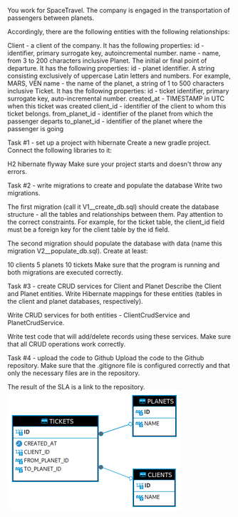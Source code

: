 You work for SpaceTravel. The company is engaged in the transportation of passengers between planets.

Accordingly, there are the following entities with the following relationships:

Client - a client of the company. It has the following properties:
id - identifier, primary surrogate key, autoincremental number.
name - name, from 3 to 200 characters inclusive
Planet. The initial or final point of departure. It has the following properties:
id - planet identifier. A string consisting exclusively of uppercase Latin letters and numbers. For example, MARS, VEN
name - the name of the planet, a string of 1 to 500 characters inclusive
Ticket. It has the following properties:
id - ticket identifier, primary surrogate key, auto-incremental number.
created_at - TIMESTAMP in UTC when this ticket was created
client_id - identifier of the client to whom this ticket belongs.
from_planet_id - identifier of the planet from which the passenger departs
to_planet_id - identifier of the planet where the passenger is going

Task #1 - set up a project with hibernate
Create a new gradle project. Connect the following libraries to it:

H2
hibernate
flyway
Make sure your project starts and doesn't throw any errors.

Task #2 - write migrations to create and populate the database
Write two migrations.

The first migration (call it V1__create_db.sql) should create the database structure - all the tables and relationships between them. Pay attention to the correct constraints. For example, for the ticket table, the client_id field must be a foreign key for the client table by the id field.

The second migration should populate the database with data (name this migration V2__populate_db.sql). Create at least:

10 clients
5 planets
10 tickets
Make sure that the program is running and both migrations are executed correctly.

Task #3 - create CRUD services for Client and Planet
Describe the Client and Planet entities. Write Hibernate mappings for these entities (tables in the client and planet databases, respectively).

Write CRUD services for both entities - ClientCrudService and PlanetCrudService.

Write test code that will add/delete records using these services. Make sure that all CRUD operations work correctly.

Task #4 - upload the code to Github
Upload the code to the Github repository. Make sure that the .gitignore file is configured correctly and that only the necessary files are in the repository.

The result of the SLA is a link to the repository.
![img.png](img.png)